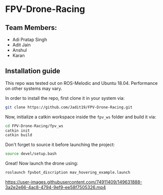 # FPV-Drone-Racing

## Team Members:
- Adi Pratap Singh
- Adit Jain
- Anshul
- Karan

## Installation guide
This repo was tested out on ROS-Melodic and Ubuntu 18.04. Performance on other systems may vary.

In order to install the repo, first clone it in your system via:
```sh
git clone https://github.com/Jadit19/FPV-Drone-Racing.git
```

Now, initialize a catkin workspace inside the ``fpv_ws`` folder and build it via:
```sh
cd FPV-Drone-Racing/fpv_ws
catkin init
catkin build
```

Don't forget to source it before launching the project:

```sh
source devel/setup.bash
```

Great! Now launch the drone using:
```sh
roslaunch fpvbot_discription mav_hovering_example.launch
```
https://user-images.githubusercontent.com/74911409/149631888-3a2e2e66-4ac8-4794-9ef9-ee58f7505326.mp4
